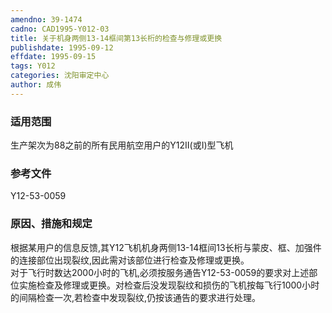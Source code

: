 ```yaml
---
amendno: 39-1474  
cadno: CAD1995-Y012-03  
title: 关于机身两侧13-14框间第13长桁的检查与修理或更换  
publishdate: 1995-09-12  
effdate: 1995-09-15  
tags: Y012  
categories: 沈阳审定中心  
author: 成伟  
---
```

  
### 适用范围  
生产架次为88之前的所有民用航空用户的Y12Ⅱ(或Ⅰ)型飞机  
  
<!--more-->  
### 参考文件  
Y12-53-0059  
  
### 原因、措施和规定  
根据某用户的信息反馈,其Y12飞机机身两侧13-14框间13长桁与蒙皮、框、加强件的连接部位出现裂纹,因此需对该部位进行检查及修理或更换。  
    对于飞行时数达2000小时的飞机,必须按服务通告Y12-53-0059的要求对上述部位实施检查及修理或更换。对检查后没发现裂纹和损伤的飞机按每飞行1000小时的间隔检查一次,若检查中发现裂纹,仍按该通告的要求进行处理。  
